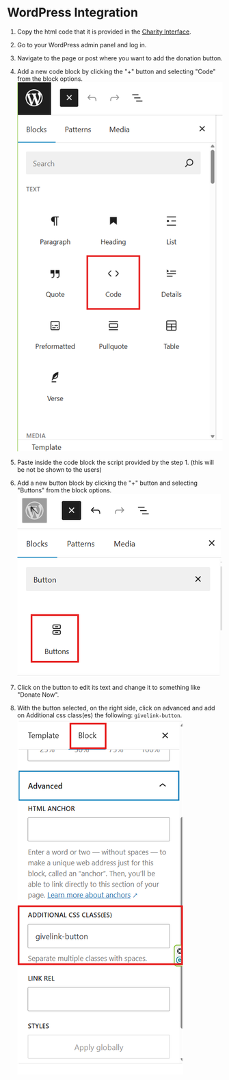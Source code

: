 # WordPress Integration

1. Copy the html code that it is provided in the [Charity Interface](https://ci.givelink.app).
2. Go to your WordPress admin panel and log in.
3. Navigate to the page or post where you want to add the donation button.

4. Add a new code block by clicking the "+" button and selecting "Code" from the block options.
   ![Add Code Block](/assets/wp/wp-code-insert.png)

5. Paste inside the code block the script provided by the step 1.
   (this will be not be shown to the users)

6. Add a new button block by clicking the "+" button and selecting "Buttons" from the block options.
   ![Add Button Block](/assets/wp/wp-button-insert.png)

7. Click on the button to edit its text and change it to something like "Donate Now".

8. With the button selected, on the right side, click on advanced and add on Additional css class(es) the following: `givelink-button`.
   ![Add CSS Class](/assets/wp/wp-button-classname.png)
